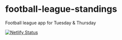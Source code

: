 # football-league-standings
Football league app for Tuesday & Thursday

[![Netlify Status](https://api.netlify.com/api/v1/badges/3e892be3-75d0-44ff-8774-c6505fd76a4a/deploy-status)](https://app.netlify.com/sites/leaguestandings/deploys)
